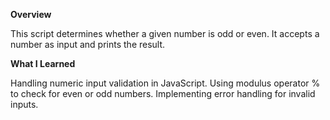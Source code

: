 **Overview**

This script determines whether a given number is odd or even. It accepts a number as input and prints the result.

**What I Learned**

Handling numeric input validation in JavaScript.
Using modulus operator % to check for even or odd numbers.
Implementing error handling for invalid inputs.

